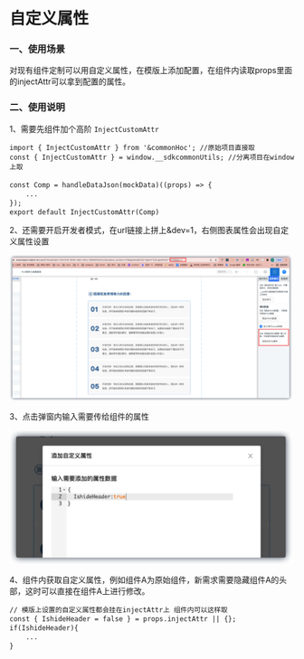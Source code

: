 # 自定义属性

### 一、使用场景

对现有组件定制可以用自定义属性，在模版上添加配置，在组件内读取props里面的injectAttr可以拿到配置的属性。

### 二、使用说明

1、需要先组件加个高阶 `InjectCustomAttr`

```
import { InjectCustomAttr } from '&commonHoc'; //原始项目直接取
const { InjectCustomAttr } = window.__sdkcommonUtils; //分离项目在window上取

const Comp = handleDataJson(mockData)((props) => {
	...
});
export default InjectCustomAttr(Comp)
```

2、还需要开启开发者模式，在url链接上拼上&dev=1，右侧图表属性会出现自定义属性设置

<img src="/img/iShot2022-02-08 15.14.50.png"  width="500"   />

3、点击弹窗内输入需要传给组件的属性

<img src="/img/iShot2022-02-08 15.16.05.png"  width="500"   />

4、组件内获取自定义属性，例如组件A为原始组件，新需求需要隐藏组件A的头部，这时可以直接在组件A上进行修改。

```
// 模版上设置的自定义属性都会挂在injectAttr上 组件内可以这样取
const { IshideHeader = false } = props.injectAttr || {};
if(IshideHeader){
	...
}
```



